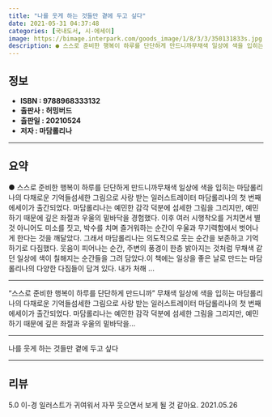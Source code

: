 ```yaml
---
title: "나를 웃게 하는 것들만 곁에 두고 싶다"
date: 2021-05-31 04:37:48
categories: [국내도서, 시-에세이]
image: https://bimage.interpark.com/goods_image/1/8/3/3/350131833s.jpg
description: ● 스스로 준비한 행복이 하루를 단단하게 만드니까무채색 일상에 색을 입히는 마담롤리나의 다채로운 기억들섬세한 그림으로 사랑 받는 일러스트레이터 마담롤리나의 첫 번째 에세이가 출간되었다. 마담롤리나는 예민한 감각 덕분에 섬세한 그림을 그리지만, 예민하기 때문에 깊은 좌절과 우울의 밑바닥
---
```


## **정보**

- **ISBN : 9788968333132**
- **출판사 : 허밍버드**
- **출판일 : 20210524**
- **저자 : 마담롤리나**

------



## **요약**

●  스스로 준비한 행복이 하루를 단단하게 만드니까무채색 일상에 색을 입히는 마담롤리나의 다채로운 기억들섬세한 그림으로 사랑 받는 일러스트레이터 마담롤리나의 첫 번째 에세이가 출간되었다. 마담롤리나는 예민한 감각 덕분에 섬세한 그림을 그리지만, 예민하기 때문에 깊은 좌절과 우울의 밑바닥을 경험했다. 이후 여러 시행착오를 거치면서 별것 아니어도 미소를 짓고, 박수를 치며 즐거워하는 순간이 우울과 무기력함에서 벗어나게 한다는 것을 깨달았다. 그래서 마담롤리나는 의도적으로 웃는 순간을 보존하고 기억하기로 다짐했다. 웃음이 피어나는 순간, 주변의 풍경이 한층 밝아지는 것처럼 무채색 같던 일상에 색이 칠해지는 순간들을 그려 담았다.이 책에는 일상을 좋은 날로 만드는 마담롤리나의 다양한 다짐들이 담겨 있다. 내가 처해 ...

------

“스스로 준비한 행복이 하루를 단단하게 만드니까”
무채색 일상에 색을 입히는 마담롤리나의 다채로운 기억들섬세한 그림으로 사랑 받는 일러스트레이터 마담롤리나의 첫 번째 에세이가 출간되었다. 마담롤리나는 예민한 감각 덕분에 섬세한 그림을 그리지만, 예민하기 때문에 깊은 좌절과 우울의 밑바닥을... 

------


나를 웃게 하는 것들만 곁에 두고 싶다 

------


## **리뷰** 

5.0 이-경 일러스트가 귀여워서 자꾸 웃으면서 보게 될 것 같아요. 2021.05.26 <br/>